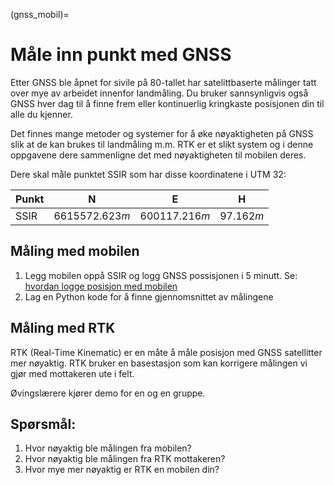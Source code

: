 (gnss_mobil)=
# Måle inn punkt med GNSS

Etter GNSS ble åpnet for sivile på 80-tallet har satelittbaserte målinger tatt over mye av arbeidet innenfor landmåling. Du bruker sannsynligvis også GNSS hver dag til å finne frem eller kontinuerlig kringkaste posisjonen din til alle du kjenner.

Det finnes mange metoder og systemer for å øke nøyaktigheten på GNSS slik at de kan brukes til landmåling m.m. 
RTK er et slikt system og i denne oppgavene dere sammenligne det med nøyaktigheten til mobilen deres.

Dere skal måle punktet SSIR som har disse koordinatene i UTM 32:

| Punkt | N | E | H |
|---|---|---|---|
| SSIR | $6615572.623m$ | $600117.216m$ | $97.162m$ |

## Måling med mobilen
1. Legg mobilen oppå SSIR og logg GNSS possisjonen i 5 minutt. Se: [hvordan logge posisjon med mobilen](../bruksanvisninger/gnss_mobil.html)
2. Lag en Python kode for å finne gjennomsnittet av målingene

## Måling med RTK
RTK (Real-Time Kinematic) er en måte å måle posisjon med GNSS satellitter mer nøyaktig. RTK bruker en basestasjon som kan korrigere målingen vi gjør med mottakeren ute i felt.

Øvingslærere kjører demo for en og en gruppe.

## Spørsmål:
1. Hvor nøyaktig ble målingen fra mobilen?
2. Hvor nøyaktig ble målingen fra RTK mottakeren?
3. Hvor mye mer nøyaktig er RTK en mobilen din?
